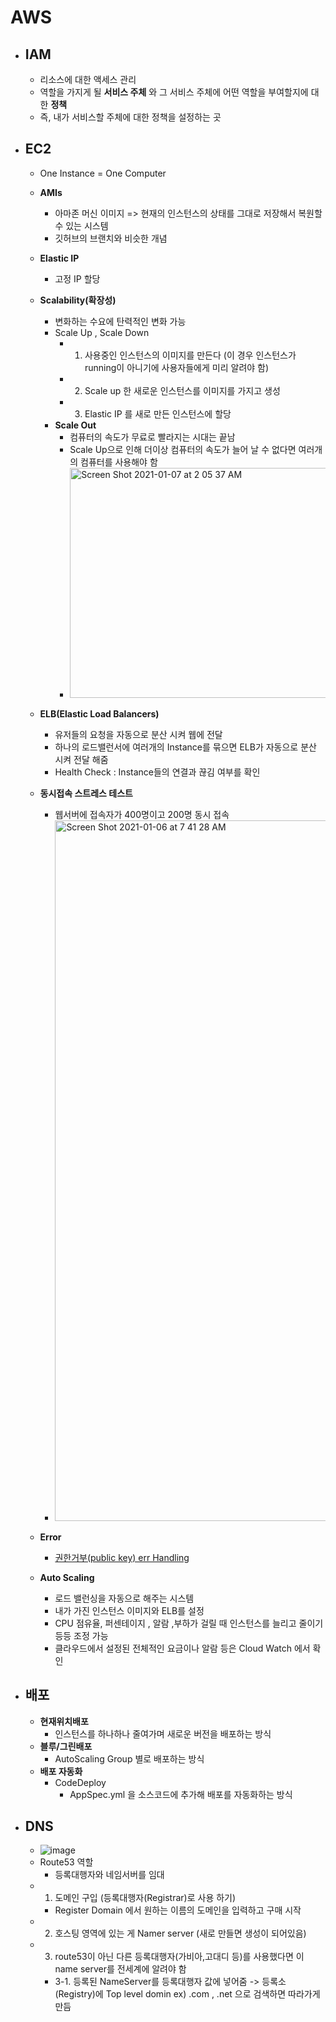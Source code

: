 # AWS


- ## IAM
    - 리소스에 대한 액세스 관리  
    - 역할을 가지게 될 __서비스 주체__ 와 그 서비스 주체에 어떤 역할을 부여할지에 대한 __정책__  
    - 즉, 내가 서비스할 주체에 대한 정책을 설정하는 곳  

- ## EC2
    - One Instance = One Computer
    - **AMIs**
        - 아마존 머신 이미지 => 현재의 인스턴스의 상태를 그대로 저장해서 복원할수 있는 시스템  
        - 깃허브의 브랜치와 비슷한 개념

    - **Elastic IP**
        - 고정 IP 할당

    - **Scalability(확장성)**
        - 변화하는 수요에 탄력적인 변화 가능
        - Scale Up , Scale Down
            - 1. 사용중인 인스턴스의 이미지를 만든다 (이 경우 인스턴스가 running이 아니기에 사용자들에게 미리 알려야 함)
            - 2. Scale up 한 새로운 인스턴스를 이미지를 가지고 생성
            - 3. Elastic IP 를 새로 만든 인스턴스에 할당
        - **Scale Out**
            - 컴퓨터의 속도가 무료로 빨라지는 시대는 끝남
            - Scale Up으로 인해 더이상 컴퓨터의 속도가 늘어 날 수 없다면 여러개의 컴퓨터를 사용해야 함
            - <img width="646" height="368" alt="Screen Shot 2021-01-07 at 2 05 37 AM" src="https://user-images.githubusercontent.com/56465854/103853496-11781980-5063-11eb-85c0-ceb321bf5f02.png">


    - **ELB(Elastic Load Balancers)**
        - 유저들의 요청을 자동으로 분산 시켜 웹에 전달 
        - 하나의 로드밸런서에 여러개의 Instance를 묶으면 ELB가 자동으로 분산 시켜 전달 해줌
        - Health Check : Instance들의 연결과 끊김 여부를 확인
        
    - **동시접속 스트레스 테스트**
        - 웹서버에 접속자가 400명이고 200명 동시 접속
        - <img width="1121" alt="Screen Shot 2021-01-06 at 7 41 28 AM" src="https://user-images.githubusercontent.com/56465854/103853657-7b90be80-5063-11eb-9cf6-88fe7a0e30d1.png">

    - **Error**   
        - [권한거부(public key) err Handling ](https://docs.aws.amazon.com/AWSEC2/latest/UserGuide/TroubleshootingInstancesConnecting.html#TroubleshootingInstancesConnectingPuTTY)  

    - **Auto Scaling**
        - 로드 밸런싱을 자동으로 해주는 시스템
        - 내가 가진 인스턴스 이미지와 ELB를 설정
        - CPU 점유율, 퍼센테이지 , 알람 ,부하가 걸릴 때 인스턴스를 늘리고 줄이기 등등 조정 가능
        - 클라우드에서 설정된 전체적인 요금이나 알람 등은 Cloud Watch 에서 확인 

- ## 배포
    - **현재위치배포**
        - 인스턴스를 하나하나 줄여가며 새로운 버전을 배포하는 방식
    - **블루/그린배포**
        - AutoScaling Group 별로 배포하는 방식
    - **배포 자동화**
        - CodeDeploy
            - AppSpec.yml 을 소스코드에 추가해 배포를 자동화하는 방식

- ## DNS
    - ![image](https://user-images.githubusercontent.com/56465854/112920746-8b8cdb80-9144-11eb-8c5b-5b1d547153a6.png)
    - Route53 역할 
        - 등록대행자와 네임서버를 임대
    - 1. 도메인 구입 (등록대행자(Registrar)로 사용 하기)
        - Register Domain 에서 원하는 이름의 도메인을 입력하고 구매 시작
    - 2. 호스팅 영역에 있는 게 Namer server (새로 만들면 생성이 되어있음)
    - 3. route53이 아닌 다른 등록대행자(가비아,고대디 등)를 사용했다면 이 name server를 전세계에 알려야 함
        - 3-1. 등록된 NameServer를 등록대행자 값에 넣어줌 -> 등록소(Registry)에 Top level domin ex) .com , .net 으로 검색하면 따라가게 만듬


